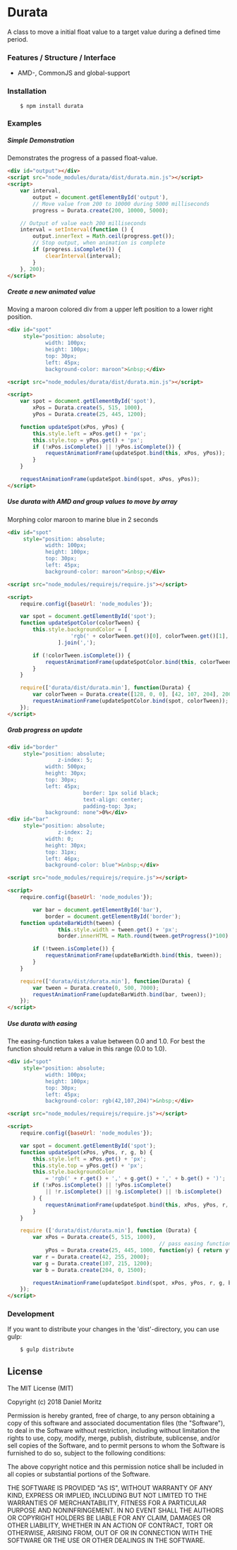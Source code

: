 # Durata

A class to move a initial float value to a target value during a defined time period.

### Features / Structure / Interface
* AMD-, CommonJS and global-support 

### Installation

```shell
    $ npm install durata
```

### Examples

##### Simple Demonstration

Demonstrates the progress of a passed float-value.

```html
<div id="output"></div>
<script src="node_modules/durata/dist/durata.min.js"></script>
<script>
    var interval,
        output = document.getElementById('output'),
        // Move value from 200 to 10000 during 5000 milliseconds
        progress = Durata.create(200, 10000, 5000);

    // Output of value each 200 milliseconds
    interval = setInterval(function () {
        output.innerText = Math.ceil(progress.get());
        // Stop output, when animation is complete
        if (progress.isComplete()) {
            clearInterval(interval);
        }
    }, 200);
</script>
```

##### Create a new animated value

Moving a maroon colored div from a upper left position to a lower right position.

```html
<div id="spot"
     style="position: absolute;
            width: 100px;
            height: 100px;
            top: 30px;
            left: 45px;
            background-color: maroon">&nbsp;</div>

<script src="node_modules/durata/dist/durata.min.js"></script>

<script>
    var spot = document.getElementById('spot'),
        xPos = Durata.create(5, 515, 1000),
        yPos = Durata.create(25, 445, 1200);

    function updateSpot(xPos, yPos) {
        this.style.left = xPos.get() + 'px';
        this.style.top = yPos.get() + 'px';
        if (!xPos.isComplete() || !yPos.isComplete()) {
            requestAnimationFrame(updateSpot.bind(this, xPos, yPos));
        }
    }

    requestAnimationFrame(updateSpot.bind(spot, xPos, yPos));
</script>
```

##### Use durata with AMD and group values to move by array

Morphing color maroon to marine blue in 2 seconds

```html
<div id="spot"
     style="position: absolute;
            width: 100px;
            height: 100px;
            top: 30px;
            left: 45px;
            background-color: maroon">&nbsp;</div>

<script src="node_modules/requirejs/require.js"></script>

<script>
    require.config({baseUrl: 'node_modules'});

    var spot = document.getElementById('spot');
    function updateSpotColor(colorTween) {
        this.style.backgroundColor = [
					'rgb(' + colorTween.get()[0], colorTween.get()[1], colorTween.get()[2] + ')'
				].join(',');

        if (!colorTween.isComplete()) {
            requestAnimationFrame(updateSpotColor.bind(this, colorTween));
        }
    }

    require(['durata/dist/durata.min'], function(Durata) {
        var colorTween = Durata.create([128, 0, 0], [42, 107, 204], 2000);
        requestAnimationFrame(updateSpotColor.bind(spot, colorTween));
    });
</script>
```

##### Grab progress on update

```html
<div id="border"
     style="position: absolute;
		        z-index: 5;
            width: 500px;
            height: 30px;
            top: 30px;
            left: 45px;
						border: 1px solid black;
						text-align: center;
						padding-top: 3px;
            background: none">0%</div>
<div id="bar"
     style="position: absolute;
		        z-index: 2;
            width: 0;
            height: 30px;
            top: 31px;
            left: 46px;
            background-color: blue">&nbsp;</div>

<script src="node_modules/requirejs/require.js"></script>

<script>
    require.config({baseUrl: 'node_modules'});

		var bar = document.getElementById('bar'),
		    border = document.getElementById('border');
    function updateBarWidth(tween) {
				this.style.width = tween.get() + 'px';
				border.innerHTML = Math.round(tween.getProgress()*100) + '%';

        if (!tween.isComplete()) {
            requestAnimationFrame(updateBarWidth.bind(this, tween));
        }
    }

    require(['durata/dist/durata.min'], function(Durata) {
        var tween = Durata.create(0, 500, 7000);
        requestAnimationFrame(updateBarWidth.bind(bar, tween));
    });
</script>
```

##### Use durata with easing

The easing-function takes a value between 0.0 and 1.0.
For best the function should return a value in this range (0.0 to 1.0).

```html
<div id="spot"
     style="position: absolute;
            width: 100px;
            height: 100px;
            top: 30px;
            left: 45px;
            background-color: rgb(42,107,204)">&nbsp;</div>

<script src="node_modules/requirejs/require.js"></script>

<script>
    require.config({baseUrl: 'node_modules'});

    var spot = document.getElementById('spot');
    function updateSpot(xPos, yPos, r, g, b) {
        this.style.left = xPos.get() + 'px';
        this.style.top = yPos.get() + 'px';
        this.style.backgroundColor
            = 'rgb(' + r.get() + ',' + g.get() + ',' + b.get() + ')';
        if (!xPos.isComplete() || !yPos.isComplete()
            || !r.isComplete() || !g.isComplete() || !b.isComplete()
        ) {
            requestAnimationFrame(updateSpot.bind(this, xPos, yPos, r, g, b));
        }
    }

    require (['durata/dist/durata.min'], function (Durata) {
        var xPos = Durata.create(5, 515, 1000),
                                                // pass easing function
            yPos = Durata.create(25, 445, 1000, function(y) { return y*y*y; });
        var r = Durata.create(42, 255, 2000);
        var g = Durata.create(107, 215, 1200);
        var b = Durata.create(204, 0, 1500);

        requestAnimationFrame(updateSpot.bind(spot, xPos, yPos, r, g, b));
    });
</script>
```

### Development

If you want to distribute your changes in the 'dist'-directory, you can use gulp:

```shell
    $ gulp distribute
```

## License

The MIT License (MIT)

Copyright (c) 2018 Daniel Moritz

Permission is hereby granted, free of charge, to any person obtaining a copy of
this software and associated documentation files (the "Software"), to deal in
the Software without restriction, including without limitation the rights to
use, copy, modify, merge, publish, distribute, sublicense, and/or sell copies of
the Software, and to permit persons to whom the Software is furnished to do so,
subject to the following conditions:

The above copyright notice and this permission notice shall be included in all
copies or substantial portions of the Software.

THE SOFTWARE IS PROVIDED "AS IS", WITHOUT WARRANTY OF ANY KIND, EXPRESS OR
IMPLIED, INCLUDING BUT NOT LIMITED TO THE WARRANTIES OF MERCHANTABILITY, FITNESS
FOR A PARTICULAR PURPOSE AND NONINFRINGEMENT. IN NO EVENT SHALL THE AUTHORS OR
COPYRIGHT HOLDERS BE LIABLE FOR ANY CLAIM, DAMAGES OR OTHER LIABILITY, WHETHER
IN AN ACTION OF CONTRACT, TORT OR OTHERWISE, ARISING FROM, OUT OF OR IN
CONNECTION WITH THE SOFTWARE OR THE USE OR OTHER DEALINGS IN THE SOFTWARE.
